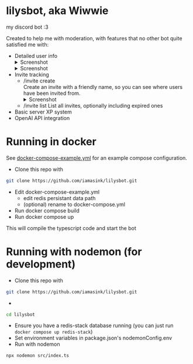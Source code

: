 # lilysbot, aka Wiwwie
my discord bot :3  

Created to help me with moderation, with features that no other bot quite satisfied me with:
 - Detailed user info  
    <details><summary>Screenshot</summary><img src="screenshots/image.png"></details>
    <details><summary>Screenshot</summary><img src="screenshots/image-1.png"></details>
 - Invite tracking
    - /invite create  
        Create an invite with a friendly name, so you can see where users have been invited from.
         <details><summary>Screenshot</summary><img src="screenshots/image-3.png"></details>
    - /invite list
        List all invites, optionally including expired ones
 - Basic server XP system
 - OpenAI API integration 


# Running in docker
See [docker-compose-example.yml](docker-compose-example.yml) for an example compose configuration.  
 - Clone this repo with 
```bash
git clone https://github.com/iamasink/lilysbot.git
```  
 - Edit docker-compose-example.yml
    - edit redis persistant data path
    - (optional) rename to docker-compose.yml
 - Run docker compose build  
 - Run docker compose up  

This will compile the typescript code and start the bot


# Running with nodemon (for development)
 - Clone this repo with 
```bash
git clone https://github.com/iamasink/lilysbot.git
```  
 - 
 ```bash
 cd lilysbot
 ```
 - Ensure you have a redis-stack database running (you can just run `docker compose up redis-stack`)
 - Set environment variables in package.json's nodemonConfig.env
 - Run with nodemon
 ```bash
 npx nodemon src/index.ts
 ```